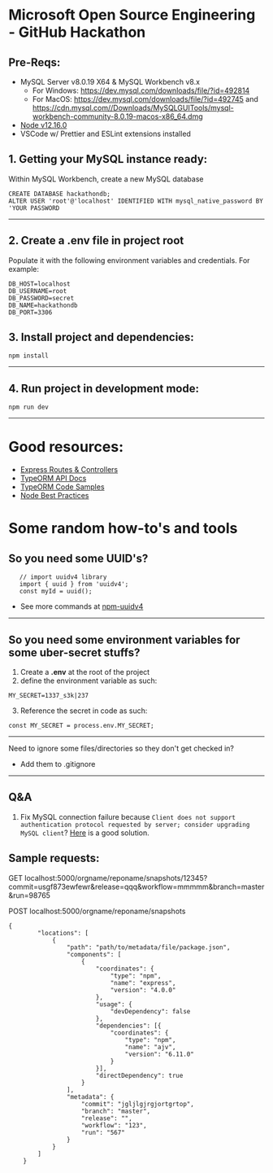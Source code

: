 # Microsoft Open Source Engineering - GitHub Hackathon

## Pre-Reqs:

-   MySQL Server v8.0.19 X64 & MySQL Workbench v8.x
    -   For Windows: https://dev.mysql.com/downloads/file/?id=492814
    -   For MacOS: https://dev.mysql.com/downloads/file/?id=492745 and https://cdn.mysql.com//Downloads/MySQLGUITools/mysql-workbench-community-8.0.19-macos-x86_64.dmg
-   [Node v12.16.0](https://nodejs.org/dist/v12.16.0/node-v12.16.0-x64.msi)
-   VSCode w/ Prettier and ESLint extensions installed

## 1. Getting your MySQL instance ready:

Within MySQL Workbench, create a new MySQL database

```
CREATE DATABASE hackathondb;
ALTER USER 'root'@'localhost' IDENTIFIED WITH mysql_native_password BY 'YOUR PASSWORD
```

---

## 2. Create a .env file in project root

Populate it with the following environment variables and credentials. For example:

```
DB_HOST=localhost
DB_USERNAME=root
DB_PASSWORD=secret
DB_NAME=hackathondb
DB_PORT=3306
```

## 3. Install project and dependencies:

```
npm install
```

---

## 4. Run project in development mode:

```
npm run dev
```

---

# Good resources:

-   [Express Routes & Controllers](https://developer.mozilla.org/en-US/docs/Learn/Server-side/Express_Nodejs/routes)
-   [TypeORM API Docs](https://typeorm.io/#/)
-   [TypeORM Code Samples](https://github.com/typeorm/typeorm/tree/master/sample)
-   [Node Best Practices](https://github.com/goldbergyoni/nodebestpractices#1-project-structure-practices)

# Some random how-to's and tools

## So you need some UUID's?

```
   // import uuidv4 library
   import { uuid } from 'uuidv4';
   const myId = uuid();
```

-   See more commands at [npm-uuidv4](https://www.npmjs.com/package/uuidv4)

---

## So you need some environment variables for some uber-secret stuffs?

1. Create a **.env** at the root of the project
2. define the environment variable as such:

```
MY_SECRET=1337_s3k|237
```

3. Reference the secret in code as such:

```
const MY_SECRET = process.env.MY_SECRET;
```

---

Need to ignore some files/directories so they don't get checked in?

-   Add them to .gitignore

---

## Q&A

1. Fix MySQL connection failure because `Client does not support authentication protocol requested by server; consider upgrading MySQL client`?
   [Here](https://stackoverflow.com/questions/50093144/mysql-8-0-client-does-not-support-authentication-protocol-requested-by-server) is a good solution.

## Sample requests:

GET localhost:5000/orgname/reponame/snapshots/12345?commit=usgf873ewfewr&release=qqq&workflow=mmmmm&branch=master&run=98765

POST localhost:5000/orgname/reponame/snapshots

```
{
        "locations": [
            {
                "path": "path/to/metadata/file/package.json",
                "components": [
                    {
                        "coordinates": {
                            "type": "npm",
                            "name": "express",
                            "version": "4.0.0"
                        },
                        "usage": {
                            "devDependency": false
                        },
                        "dependencies": [{
                        	"coordinates": {
                        		"type": "npm",
                                "name": "ajv",
                                "version": "6.11.0"
                        	}
                        }],
                        "directDependency": true
                    }
                ],
                "metadata": {
                    "commit": "jgljlgjrgjortgrtop",
                    "branch": "master",
                    "release": "",
                    "workflow": "123",
                    "run": "567"
                }
            }
        ]
    }
```
